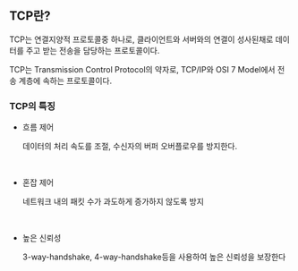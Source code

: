## TCP란?

TCP는 연결지양적 프로토콜중 하나로, 클라이언트와 서버와의 연결이 성사된채로 데이터를 주고 받는 전송을 담당하는 프로토콜이다.

TCP는 Transmission Control Protocol의 약자로, TCP/IP와 OSI 7 Model에서 전송 계층에 속하는 프로토콜이다.

### TCP의 특징

- 흐름 제어

  데이터의 처리 속도를 조절, 수신자의 버퍼 오버플로우를 방지한다.

<br>

- 혼잡 제어

  네트워크 내의 패킷 수가 과도하게 증가하지 않도록 방지

<br>

- 높은 신뢰성

  3-way-handshake, 4-way-handshake등을 사용하여 높은 신뢰성을 보장한다

